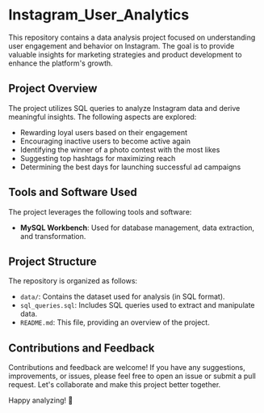 # Instagram_User_Analytics

This repository contains a data analysis project focused on understanding user engagement and behavior on Instagram. The goal is to provide valuable insights for marketing strategies and product development to enhance the platform's growth.

## Project Overview

The project utilizes SQL queries to analyze Instagram data and derive meaningful insights. The following aspects are explored:

- Rewarding loyal users based on their engagement
- Encouraging inactive users to become active again
- Identifying the winner of a photo contest with the most likes
- Suggesting top hashtags for maximizing reach
- Determining the best days for launching successful ad campaigns

## Tools and Software Used

The project leverages the following tools and software:

- **MySQL Workbench**: Used for database management, data extraction, and transformation.

  
## Project Structure

The repository is organized as follows:

- `data/`: Contains the dataset used for analysis (in SQL format).
- `sql_queries.sql`: Includes SQL queries used to extract and manipulate data.
- `README.md`: This file, providing an overview of the project.


## Contributions and Feedback

Contributions and feedback are welcome! If you have any suggestions, improvements, or issues, please feel free to open an issue or submit a pull request. Let's collaborate and make this project better together.

Happy analyzing! 🚀
